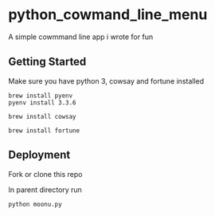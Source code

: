 # python_cowmand_line_menu

A simple cowmmand line app i wrote for fun

## Getting Started


Make sure you have python 3, cowsay and fortune installed

```
brew install pyenv
pyenv install 3.3.6
```

```
brew install cowsay
```

```
brew install fortune
```

## Deployment

Fork or clone this repo 

In parent directory run

```
python moonu.py
```


